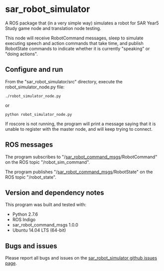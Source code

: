 # sar\_robot\_simulator

A ROS package that (in a very simple way) simulates a robot for SAR Year5 Study
game node and translation node testing.

This node will receive RobotCommand messages, sleep to simulate executing
speech and action commands that take time, and publish RobotState commands to
indicate whether it is currently "speaking" or "doing actions".

## Configure and run

From the "sar\_robot\_simulator/src" directory, execute the
robot\_simulator\_node.py file:

`./robot_simulator_node.py`

or 

`python robot_simulator_node.py`

If roscore is not running, the program will print a message saying that it is
unable to register with the master node, and will keep trying to connect.

## ROS messages

The program subscribes to
"/[sar\_robot\_command\_msgs](https://github.com/personal-robots/sar_robot_command_msgs
"sar_robot_command_msgs")/RobotCommand" on the ROS topic
"/robot\_sim\_command".

The program publishes
"/[sar\_robot\_command\_msgs](https://github.com/personal-robots/sar_robot_command_msgs
"sar_robot_command_msgs")/RobotState" on the ROS topic "/robot\_state".

## Version and dependency notes

This program was built and tested with:

- Python 2.7.6 
- ROS Indigo
- sar\_robot\_command\_msgs 1.0.0
- Ubuntu 14.04 LTS (64-bit)

## Bugs and issues

Please report all bugs and issues on the [sar\_robot\_simulator github issues
page](https://github.com/personal-robots/sar_robot_simulator/issues).
